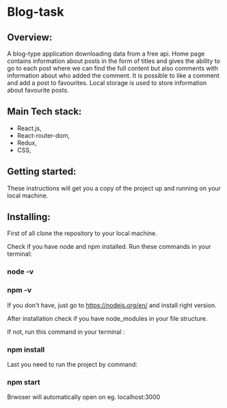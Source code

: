 # Blog-task

## Overview: 

A blog-type application downloading data from a free api. Home page contains information about posts in the form of titles and gives the ability to go to each post where we can find the full content but also comments with information about who added the comment. It is possible to like a comment and add a post to favourites.
Local storage is used to store information about favourite posts.

## Main Tech stack:

- React.js,
- React-router-dom,
- Redux,
- CSS,

## Getting started:

These instructions will get you a copy of the project up and running on your local machine.

## Installing:

First of all clone the repository to your local machine.

Check if you have node and npm installed.
Run these commands in your terminal:

### node -v

### npm -v

If you don't have, just go to https://nodejs.org/en/ and install right version.

After installation check if you have node_modules in your file structure.

If not, run this command in your terminal :

### npm install

Last you need to run the project by command:

### npm start

Brwoser will automatically open on eg. localhost:3000
